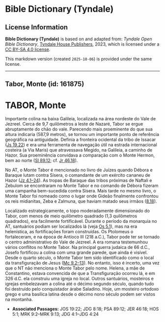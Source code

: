 # Bible Dictionary (Tyndale)

## License Information

**Bible Dictionary (Tyndale)** is based on and adapted from: _Tyndale Open Bible Dictionary_, [Tyndale House Publishers](https://tyndaleopenresources.com/), 2023, which is licensed under a [CC BY-SA 4.0 license](https://creativecommons.org/licenses/by-sa/4.0/legalcode.en).

This markdown version (created `2025-10-06`) is provided under the same license.



--------------------------------

## Tabor, Monte (id: 161875)

TABOR, Monte
============

Importante colina na baixa Galileia, localizada na área nordeste do Vale de Jezreel. Cerca de 9,7 quilômetros a leste de Nazaré, Tabor se ergue abruptamente do chão do vale. Parecendo mais proeminente do que sua altura indicaria (587,9 metros), se tornou um importante ponto de referência geográfica na antiguidade. Definia a fronteira ocidental da tribo de Issacar ([Js 19\.22](https://ref.ly/Josh19:22)) e era uma ferramenta de navegação útil na estrada internacional costeira (a Via Maris) que atravessava Megido, na Galileia, a caminho de Hazor. Sua proeminência convidava a comparação com o Monte Hermon, bem ao norte ([Sl 89\.12](https://ref.ly/Ps89:12); cf. [Jr 46\.18](https://ref.ly/Jer46:18)).

No AT, o Monte Tabor é mencionado no livro de Juízes quando Débora e Baraque lutam contra Sísera, o comandante de um exército cananeu de Hazor ([Jz 4\.1–24](https://ref.ly/Judg4:1-Judg4:24)). As tropas de Baraque das tribos próximas de Naftali e Zebulom se encontraram no Monte Tabor e no comando de Débora fizeram uma campanha bem\-sucedida contra Sísera. Mais tarde no mesmo livro, o Monte Tabor foi nomeado como o lugar onde Gideão finalmente confrontou os reis midianitas, Zeba e Zalmuna, que haviam matado seus irmãos ([8\.18](https://ref.ly/Judg8:18)).

Localizado estrategicamente, o topo moderadamente dimensionado do Tabor, com menos de meio quilômetro quadrado (1,3 quilômetros quadrados), era facilmente fortificável. Durante o período da monarquia no AT, santuários podiam ser localizados lá (veja [Os 5\.1](https://ref.ly/Hos5:1)), mas na era helenística, as fortificações foram construídas. Os Ptolomeus o fortaleceram, e na época de Antíoco III (218 a.C.), Tabor pode ter se tornado o centro administrativo do Vale de Jezreel. A era romana testemunhou vários conflitos no Monte Tabor. Na principal guerra judaica de 66 d.C., Josefo fortificou a colina com uma grande parede, que ainda é visível. Desde o quarto século, o Monte Tabor tem sido identificado como o local da transfiguração de Jesus ([Mc 9\.2–13](https://ref.ly/Mark9:2-Mark9:13)). No entanto, isso é incerto, uma vez que o NT não menciona o Monte Tabor pelo nome. Helena, a mãe de Constantino, estava convencida de que a Transfiguração ocorreu lá, e em 326 d.C. ela construiu uma igreja no local. Outros santuários, mosteiros e igrejas embelezavam a colina até o décimo segundo século, quando tudo foi destruído pelo conquistador árabe Saladino. Hoje, um mosteiro ortodoxo grego e uma basílica latina desde o décimo nono século podem ser vistos na montanha.

* **Associated Passages:** JOS 19:22; JDG 8:18; PSA 89:12; JER 46:18; HOS 5:1; MRK 9:2–MRK 9:13; JDG 4:1–JDG 4:24

